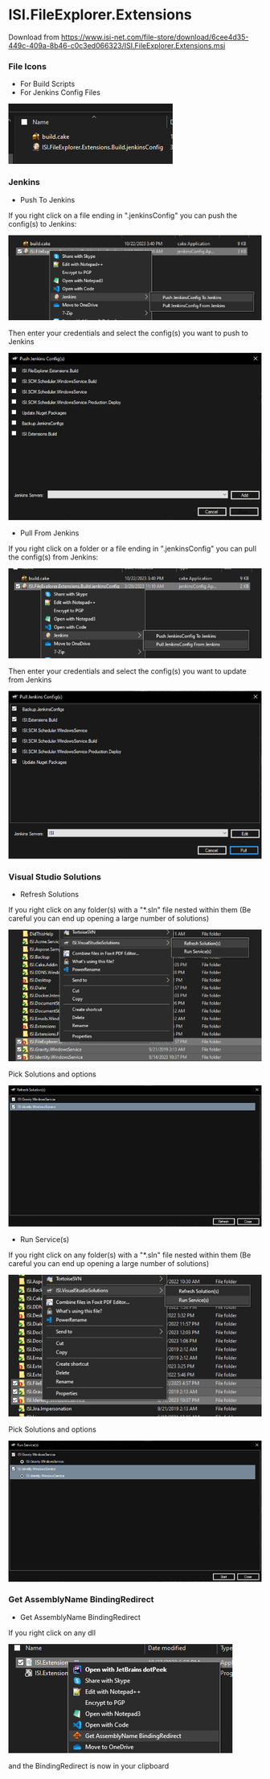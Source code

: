 # ISI.FileExplorer.Extensions

Download from https://www.isi-net.com/file-store/download/6cee4d35-449c-409a-8b46-c0c3ed066323/ISI.FileExplorer.Extensions.msi

### File Icons

* For Build Scripts
* For Jenkins Config Files

![](Artwork/FileIcons.png)




### Jenkins

* Push To Jenkins

If you right click on a file ending in ".jenkinsConfig" you can push the config(s) to Jenkins:

![](Artwork/PushToJenkins.png)

Then enter your credentials and select the config(s) you want to push to Jenkins

![](Artwork/PushToJenkinsSelector.png)

* Pull From Jenkins

If you right click on a folder or a file ending in ".jenkinsConfig" you can pull the config(s) from Jenkins:

![](Artwork/PullFromJenkins.png)

Then enter your credentials and select the config(s) you want to update from Jenkins

![](Artwork/PullFromJenkinsSelector.png)



### Visual Studio Solutions

* Refresh Solutions

If you right click on any folder(s) with a "*.sln" file nested within them (Be careful you can end up opening a large number of solutions)

![](Artwork/VisualStudioSolutionsRefreshSolutions.png)

Pick Solutions and options

![](Artwork/VisualStudioSolutionsRefreshSolutionsSelector.png)



* Run Service(s)

If you right click on any folder(s) with a "*.sln" file nested within them (Be careful you can end up opening a large number of solutions)

![](Artwork/VisualStudioSolutionsRunServices.png)

Pick Solutions and options

![](Artwork/VisualStudioSolutionsRunServicesSelector.png)




### Get AssemblyName BindingRedirect

* Get AssemblyName BindingRedirect

If you right click on any dll

![](Artwork/GetAssemblyNameBindingRedirect.png)

and the BindingRedirect is now in your clipboard


